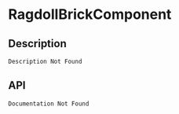 # RagdollBrickComponent

## Description

    Description Not Found

## API

    Documentation Not Found